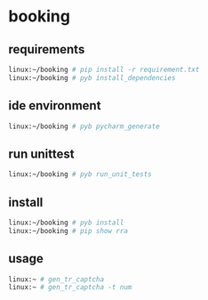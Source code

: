 # booking

## requirements

```bash
linux:~/booking # pip install -r requirement.txt
linux:~/booking # pyb install_dependencies
```

## ide environment

```bash
linux:~/booking # pyb pycharm_generate
```

## run unittest

```bash
linux:~/booking # pyb run_unit_tests
```

## install

```bash
linux:~/booking # pyb install 
linux:~/booking # pip show rra
```

## usage

```bash
linux:~ # gen_tr_captcha
linux:~ # gen_tr_captcha -t num
```
